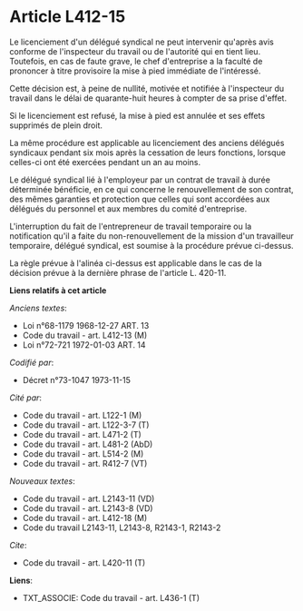 # Article L412-15

Le licenciement d'un délégué syndical ne peut intervenir qu'après avis conforme de l'inspecteur du travail ou de l'autorité
qui en tient lieu. Toutefois, en cas de faute grave, le chef d'entreprise a la faculté de prononcer à titre provisoire la
mise à pied immédiate de l'intéressé.

Cette décision est, à peine de nullité, motivée et notifiée à l'inspecteur du travail dans le délai de quarante-huit heures à
compter de sa prise d'effet.

Si le licenciement est refusé, la mise à pied est annulée et ses effets supprimés de plein droit.

La même procédure est applicable au licenciement des anciens délégués syndicaux pendant six mois après la cessation de leurs
fonctions, lorsque celles-ci ont été exercées pendant un an au moins.

Le délégué syndical lié à l'employeur par un contrat de travail à durée déterminée bénéficie, en ce qui concerne le
renouvellement de son contrat, des mêmes garanties et protection que celles qui sont accordées aux délégués du personnel et
aux membres du comité d'entreprise.

L'interruption du fait de l'entrepreneur de travail temporaire ou la notification qu'il a faite du non-renouvellement de la
mission d'un travailleur temporaire, délégué syndical, est soumise à la procédure prévue ci-dessus.

La règle prévue à l'alinéa ci-dessus est applicable dans le cas de la décision prévue à la dernière phrase de l'article L.
420-11.

**Liens relatifs à cet article**

_Anciens textes_:

  - Loi n°68-1179 1968-12-27 ART. 13
  - Code du travail - art. L412-13 (M)
  - Loi n°72-721 1972-01-03 ART. 14

_Codifié par_:

  - Décret n°73-1047 1973-11-15

_Cité par_:

  - Code du travail - art. L122-1 (M)
  - Code du travail - art. L122-3-7 (T)
  - Code du travail - art. L471-2 (T)
  - Code du travail - art. L481-2 (AbD)
  - Code du travail - art. L514-2 (M)
  - Code du travail - art. R412-7 (VT)

_Nouveaux textes_:

  - Code du travail - art. L2143-11 (VD)
  - Code du travail - art. L2143-8 (VD)
  - Code du travail - art. L412-18 (M)
  - Code du travail L2143-11, L2143-8, R2143-1, R2143-2

_Cite_:

  - Code du travail - art. L420-11 (T)

**Liens**:

  - TXT_ASSOCIE: Code du travail - art. L436-1 (T)
